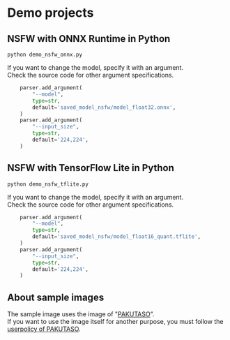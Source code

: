 # Demo projects

## NSFW with ONNX Runtime in Python
```
python demo_nsfw_onnx.py
```

If you want to change the model, specify it with an argument.<br>
Check the source code for other argument specifications.<br>
```python
    parser.add_argument(
        "--model",
        type=str,
        default='saved_model_nsfw/model_float32.onnx',
    )
    parser.add_argument(
        "--input_size",
        type=str,
        default='224,224',
    )
```

## NSFW with TensorFlow Lite in Python
```
python demo_nsfw_tflite.py
```

If you want to change the model, specify it with an argument.<br>
Check the source code for other argument specifications.<br>
```python
    parser.add_argument(
        "--model",
        type=str,
        default='saved_model_nsfw/model_float16_quant.tflite',
    )
    parser.add_argument(
        "--input_size",
        type=str,
        default='224,224',
    )
```

## About sample images
The sample image uses the image of "[PAKUTASO](https://www.pakutaso.com/)".<br>
If you want to use the image itself for another purpose, you must follow the [userpolicy of PAKUTASO](https://www.pakutaso.com/userpolicy.html).
